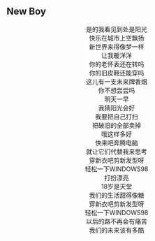 ## New Boy

<center>是的我看见到处是阳光</center>

<center>快乐在城市上空飘扬</center>

<center>新世界来得像梦一样</center>

<center>让我暖洋洋</center>

<center>你的老怀表还在转吗</center>

<center>你的旧皮鞋还能穿吗</center>

<center>这儿有一支未来牌香烟</center>

<center>你不想尝尝吗</center>

<center>明天一早</center>

<center>我猜阳光会好</center>

<center>我要把自己打扫</center>

<center>把破旧的全部卖掉</center>

<center>哦这样多好</center>

<center>快来吧奔腾电脑</center>

<center>就让它们代替我来思考</center>

<center>穿新衣吧剪新发型呀</center>

<center>轻松一下WINDOWS98</center>

<center>打扮漂亮</center>

<center>18岁是天堂</center>

<center>我们的生活甜得像糖</center>

<center>穿新衣吧剪新发型呀</center>

<center>轻松一下WINDOWS98</center>

<center>以后的路不再会有痛苦</center>

<center>我们的未来该有多酷</center>

